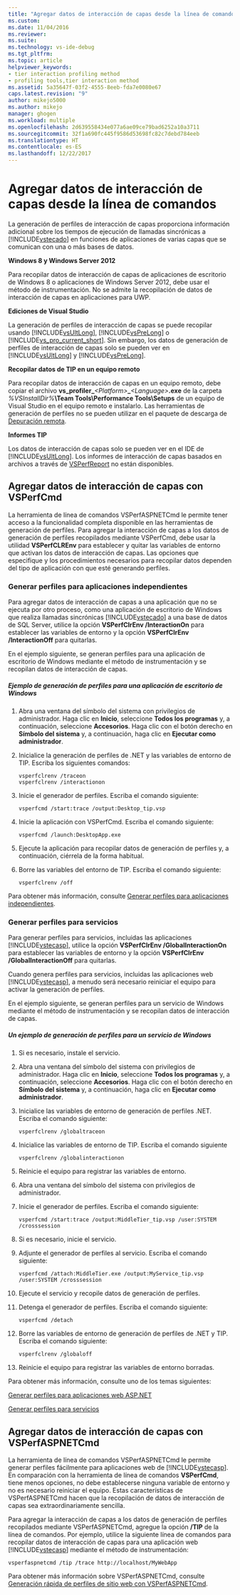 ```yaml
---
title: "Agregar datos de interacción de capas desde la línea de comandos | Microsoft Docs"
ms.custom: 
ms.date: 11/04/2016
ms.reviewer: 
ms.suite: 
ms.technology: vs-ide-debug
ms.tgt_pltfrm: 
ms.topic: article
helpviewer_keywords:
- tier interaction profiling method
- profiling tools,tier interaction method
ms.assetid: 5a35647f-03f2-4555-8eeb-fda7e0080e67
caps.latest.revision: "9"
author: mikejo5000
ms.author: mikejo
manager: ghogen
ms.workload: multiple
ms.openlocfilehash: 2d639558434e077a6ae09ce79bad6252a10a3711
ms.sourcegitcommit: 32f1a690fc445f9586d53698fc82c7debd784eeb
ms.translationtype: HT
ms.contentlocale: es-ES
ms.lasthandoff: 12/22/2017
---
```

# <a name="adding-tier-interaction-data-from-the-command-line"></a>Agregar datos de interacción de capas desde la línea de comandos
La generación de perfiles de interacción de capas proporciona información adicional sobre los tiempos de ejecución de llamadas sincrónicas a [!INCLUDE[vstecado](../data-tools/includes/vstecado_md.md)] en funciones de aplicaciones de varias capas que se comunican con una o más bases de datos.  
  
 **Windows 8 y Windows Server 2012**  
  
 Para recopilar datos de interacción de capas de aplicaciones de escritorio de Windows 8 o aplicaciones de Windows Server 2012, debe usar el método de instrumentación. No se admite la recopilación de datos de interacción de capas en aplicaciones para UWP.  
  
 **Ediciones de Visual Studio**  
  
 La generación de perfiles de interacción de capas se puede recopilar usando [!INCLUDE[vsUltLong](../code-quality/includes/vsultlong_md.md)], [!INCLUDE[vsPreLong](../code-quality/includes/vsprelong_md.md)] o [!INCLUDE[vs_pro_current_short](../profiling/includes/vs_pro_current_short_md.md)]. Sin embargo, los datos de generación de perfiles de interacción de capas solo se pueden ver en [!INCLUDE[vsUltLong](../code-quality/includes/vsultlong_md.md)] y [!INCLUDE[vsPreLong](../code-quality/includes/vsprelong_md.md)].  
  
 **Recopilar datos de TIP en un equipo remoto**  
  
 Para recopilar datos de interacción de capas en un equipo remoto, debe copiar el archivo **vs_profiler_***\<Platform>***_***\<Language>***.exe** de la carpeta *%VSInstallDir%***\Team Tools\Performance Tools\Setups** de un equipo de Visual Studio en el equipo remoto e instalarlo. Las herramientas de generación de perfiles no se pueden utilizar en el paquete de descarga de [Depuración remota](../debugger/remote-debugging.md).  
  
 **Informes TIP**  
  
 Los datos de interacción de capas solo se pueden ver en el IDE de [!INCLUDE[vsUltLong](../code-quality/includes/vsultlong_md.md)]. Los informes de interacción de capas basados en archivos a través de [VSPerfReport](../profiling/vsperfreport.md) no están disponibles.  
  
## <a name="adding-tier-interaction-data-with-vsperfcmd"></a>Agregar datos de interacción de capas con VSPerfCmd  
 La herramienta de línea de comandos VSPerfASPNETCmd le permite tener acceso a la funcionalidad completa disponible en las herramientas de generación de perfiles. Para agregar la interacción de capas a los datos de generación de perfiles recopilados mediante VSPerfCmd, debe usar la utilidad **VSPerfCLREnv** para establecer y quitar las variables de entorno que activan los datos de interacción de capas. Las opciones que especifique y los procedimientos necesarios para recopilar datos dependen del tipo de aplicación con que esté generando perfiles.  
  
### <a name="profiling-stand-alone-applications"></a>Generar perfiles para aplicaciones independientes  
 Para agregar datos de interacción de capas a una aplicación que no se ejecuta por otro proceso, como una aplicación de escritorio de Windows que realiza llamadas sincrónicas [!INCLUDE[vstecado](../data-tools/includes/vstecado_md.md)] a una base de datos de SQL Server, utilice la opción **VSPerfClrEnv /InteractionOn** para establecer las variables de entorno y la opción **VSPerfClrEnv /InteractionOff** para quitarlas.  
  
 En el ejemplo siguiente, se generan perfiles para una aplicación de escritorio de Windows mediante el método de instrumentación y se recopilan datos de interacción de capas.  
  
##### <a name="profiling-a-windows-desktop-application-example"></a>Ejemplo de generación de perfiles para una aplicación de escritorio de Windows  
  
1.  Abra una ventana del símbolo del sistema con privilegios de administrador. Haga clic en **Inicio**, seleccione **Todos los programas** y, a continuación, seleccione **Accesorios**. Haga clic con el botón derecho en **Símbolo del sistema** y, a continuación, haga clic en **Ejecutar como administrador**.  
  
2.  Inicialice la generación de perfiles de .NET y las variables de entorno de TIP. Escriba los siguientes comandos:  
  
    ```  
    vsperfclrenv /traceon  
    vsperfclrenv /interactionon  
    ```  
  
3.  Inicie el generador de perfiles. Escriba el comando siguiente:  
  
    ```  
    vsperfcmd /start:trace /output:Desktop_tip.vsp   
    ```  
  
4.  Inicie la aplicación con VSPerfCmd. Escriba el comando siguiente:  
  
    ```  
    vsperfcmd /launch:DesktopApp.exe  
    ```  
  
5.  Ejecute la aplicación para recopilar datos de generación de perfiles y, a continuación, ciérrela de la forma habitual.  
  
6.  Borre las variables del entorno de TIP. Escriba el comando siguiente:  
  
    ```  
    vsperfclrenv /off  
    ```  
  
 Para obtener más información, consulte [Generar perfiles para aplicaciones independientes](../profiling/command-line-profiling-of-stand-alone-applications.md).  
  
### <a name="profiling-services"></a>Generar perfiles para servicios  
 Para generar perfiles para servicios, incluidas las aplicaciones [!INCLUDE[vstecasp](../code-quality/includes/vstecasp_md.md)], utilice la opción **VSPerfClrEnv /GlobalInteractionOn** para establecer las variables de entorno y la opción **VSPerfClrEnv /GlobalInteractionOff** para quitarlas.  
  
 Cuando genera perfiles para servicios, incluidas las aplicaciones web [!INCLUDE[vstecasp](../code-quality/includes/vstecasp_md.md)], a menudo será necesario reiniciar el equipo para activar la generación de perfiles.  
  
 En el ejemplo siguiente, se generan perfiles para un servicio de Windows mediante el método de instrumentación y se recopilan datos de interacción de capas.  
  
##### <a name="profiling-a-windows-service-example"></a>Un ejemplo de generación de perfiles para un servicio de Windows  
  
1.  Si es necesario, instale el servicio.  
  
2.  Abra una ventana del símbolo del sistema con privilegios de administrador. Haga clic en **Inicio**, seleccione **Todos los programas** y, a continuación, seleccione **Accesorios**. Haga clic con el botón derecho en **Símbolo del sistema** y, a continuación, haga clic en **Ejecutar como administrador**.  
  
3.  Inicialice las variables de entorno de generación de perfiles .NET. Escriba el comando siguiente:  
  
    ```  
    vsperfclrenv /globaltraceon  
    ```  
  
4.  Inicialice las variables de entorno de TIP. Escriba el comando siguiente  
  
    ```  
    vsperfclrenv /globalinteractionon  
    ```  
  
5.  Reinicie el equipo para registrar las variables de entorno.  
  
6.  Abra una ventana del símbolo del sistema con privilegios de administrador.  
  
7.  Inicie el generador de perfiles. Escriba el comando siguiente:  
  
    ```  
    vsperfcmd /start:trace /output:MiddleTier_tip.vsp /user:SYSTEM /crosssession   
    ```  
  
8.  Si es necesario, inicie el servicio.  
  
9. Adjunte el generador de perfiles al servicio. Escriba el comando siguiente:  
  
    ```  
    vsperfcmd /attach:MiddleTier.exe /output:MyService_tip.vsp /user:SYSTEM /crosssession   
    ```  
  
10. Ejecute el servicio y recopile datos de generación de perfiles.  
  
11. Detenga el generador de perfiles. Escriba el comando siguiente:  
  
     `vsperfcmd /detach`  
  
12. Borre las variables de entorno de generación de perfiles de .NET y TIP. Escriba el comando siguiente:  
  
    ```  
    vsperfclrenv /globaloff  
    ```  
  
13. Reinicie el equipo para registrar las variables de entorno borradas.  
  
 Para obtener más información, consulte uno de los temas siguientes:  
  
 [Generar perfiles para aplicaciones web ASP.NET](../profiling/command-line-profiling-of-aspnet-web-applications.md)  
  
 [Generar perfiles para servicios](../profiling/command-line-profiling-of-services.md)  
  
## <a name="adding-tier-interaction-data-with-vsperfaspnetcmd"></a>Agregar datos de interacción de capas con VSPerfASPNETCmd  
 La herramienta de línea de comandos VSPerfASPNETCmd le permite generar perfiles fácilmente para aplicaciones web de [!INCLUDE[vstecasp](../code-quality/includes/vstecasp_md.md)]. En comparación con la herramienta de línea de comandos **VSPerfCmd**, tiene menos opciones, no debe establecerse ninguna variable de entorno y no es necesario reiniciar el equipo. Estas características de VSPerfASPNETCmd hacen que la recopilación de datos de interacción de capas sea extraordinariamente sencilla.  
  
 Para agregar la interacción de capas a los datos de generación de perfiles recopilados mediante VSPerfASPNETCmd, agregue la opción **/TIP** de la línea de comandos. Por ejemplo, utilice la siguiente línea de comandos para recopilar datos de interacción de capas para una aplicación web [!INCLUDE[vstecasp](../code-quality/includes/vstecasp_md.md)] mediante el método de instrumentación:  
  
```  
vsperfaspnetcmd /tip /trace http://localhost/MyWebApp  
```  
  
 Para obtener más información sobre VSPerfASPNETCmd, consulte [Generación rápida de perfiles de sitio web con VSPerfASPNETCmd](../profiling/rapid-web-site-profiling-with-vsperfaspnetcmd.md).